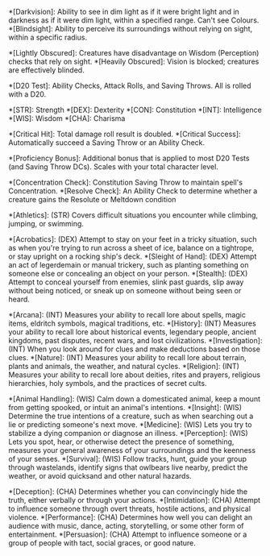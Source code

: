*[Darkvision]: Ability to see in dim light as if it were bright light and in darkness as if it were dim light, within a specified range. Can't see Colours.
*[Blindsight]: Ability to perceive its surroundings without relying on sight, within a specific radius.

*[Lightly Obscured]: Creatures have disadvantage on Wisdom (Perception) checks that rely on sight.
*[Heavily Obscured]: Vision is blocked; creatures are effectively blinded.

*[D20 Test]: Ability Checks, Attack Rolls, and Saving Throws. All is rolled with a D20.

*[STR]:	Strength
*[DEX]:	Dexterity
*[CON]:	Constitution
*[INT]:	Intelligence
*[WIS]:	Wisdom
*[CHA]:	Charisma

*[Critical Hit]: Total damage roll result is doubled.
*[Critical Success]: Automatically succeed a Saving Throw or an Ability Check.

*[Proficiency Bonus]: Additional bonus that is applied to most D20 Tests (and Saving Throw DCs). Scales with your total character level. 

*[Concentration Check]: Constitution Saving Throw to maintain spell's Concentration.
*[Resolve Check]: An Ability Check to determine whether a creature gains the Resolute or Meltdown condition

*[Athletics]: (STR) Covers difficult situations you encounter while climbing, jumping, or swimming.

*[Acrobatics]: (DEX) Attempt to stay on your feet in a tricky situation, such as when you're trying to run across a sheet of ice, balance on a tightrope, or stay upright on a rocking ship's deck.
*[Sleight of Hand]: (DEX) Attempt an act of legerdemain or manual trickery, such as planting something on someone else or concealing an object on your person.
*[Stealth]: (DEX) Attempt to conceal yourself from enemies, slink past guards, slip away without being noticed, or sneak up on someone without being seen or heard.

*[Arcana]: (INT) Measures your ability to recall lore about spells, magic items, eldritch symbols, magical traditions, etc.
*[History]: (INT) Measures your ability to recall lore about historical events, legendary people, ancient kingdoms, past disputes, recent wars, and lost civilizations.
*[Investigation]: (INT) When you look around for clues and make deductions based on those clues.
*[Nature]: (INT) Measures your ability to recall lore about terrain, plants and animals, the weather, and natural cycles.
*[Religion]: (INT) Measures your ability to recall lore about deities, rites and prayers, religious hierarchies, holy symbols, and the practices of secret cults.

*[Animal Handling]: (WIS) Calm down a domesticated animal, keep a mount from getting spooked, or intuit an animal's intentions.
*[Insight]: (WIS) Determine the true intentions of a creature, such as when searching out a lie or predicting someone's next move. 
*[Medicine]: (WIS) Lets you try to stabilize a dying companion or diagnose an illness.
*[Perception]: (WIS) Lets you spot, hear, or otherwise detect the presence of something, measures your general awareness of your surroundings and the keenness of your senses.
*[Survival]: (WIS) Follow tracks, hunt, guide your group through wastelands, identify signs that owlbears live nearby, predict the weather, or avoid quicksand and other natural hazards.

*[Deception]: (CHA) Determines whether you can convincingly hide the truth, either verbally or through your actions.
*[Intimidation]: (CHA) Attempt to influence someone through overt threats, hostile actions, and physical violence.
*[Performance]: (CHA) Determines how well you can delight an audience with music, dance, acting, storytelling, or some other form of entertainment.
*[Persuasion]: (CHA) Attempt to influence someone or a group of people with tact, social graces, or good nature.